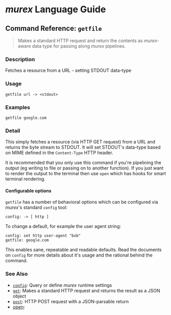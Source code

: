 # _murex_ Language Guide

## Command Reference: `getfile`

> Makes a standard HTTP request and return the contents as _murex_-aware data type for passing along _murex_ pipelines.

### Description

Fetches a resource from a URL - setting STDOUT data-type

### Usage

    getfile url -> <stdout>

### Examples

    getfile google.com 

### Detail

This simply fetches a resource (via HTTP GET request) from a URL and returns the
byte stream to STDOUT. It will set STDOUT's data-type based on MIME defined in
the `Content-Type` HTTP header.

It is recommended that you only use this command if you're pipelining the output
(eg writing to file or passing on to another function). If you just want to
render the output to the terminal then use `open` which has hooks for smart
terminal rendering.

#### Configurable options

`getfile` has a number of behavioral options which can be configured via
_murex_'s standard `config` tool:

    config: -> [ http ]
    
To change a default, for example the user agent string:

    config: set http user-agent "bob"
    getfile: google.com
    
This enables sane, repeatable and readable defaults. Read the documents on
`config` for more details about it's usage and the rational behind the command.

### See Also

* [`config`](../commands/config.md):
  Query or define _murex_ runtime settings
* [`get`](../commands/get.md):
  Makes a standard HTTP request and returns the result as a JSON object
* [`post`](../commands/post.md):
  HTTP POST request with a JSON-parsable return
* [open](../commands/open.md):
  